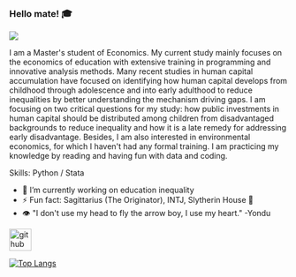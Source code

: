 ### Hello mate! :mortar_board:
![](https://raw.githubusercontent.com/non-ceterisparibus/non-ceterisparibus/main/Anh-Thu%20Duong%20(1).png)

I am a Master's student of Economics.
My current study mainly focuses on the economics of education with extensive training in programming and innovative analysis methods. Many recent studies in human capital accumulation have focused on identifying how human capital develops from childhood through adolescence and into early adulthood to reduce inequalities by better understanding the mechanism driving gaps. I am focusing on two critical questions for my study: how public investments in human capital should be distributed among children from disadvantaged backgrounds to reduce inequality and how it is a late remedy for addressing early disadvantage. Besides, I am also interested in environmental economics, for which I haven't had any formal training. I am practicing my knowledge by reading and having fun with data and coding.

Skills: Python / Stata 

- 🔭 I’m currently working on education inequality
- ⚡ Fun fact: Sagittarius (The Originator), INTJ, Slytherin House :snake: 
- 👁️ "I don't use my head to fly the arrow boy, I use my heart." -Yondu

[<img src='https://cdn.jsdelivr.net/npm/simple-icons@3.0.1/icons/github.svg' alt='github' height='40'>](https://github.com/Thu-Duong)  

[![Top Langs](https://github-readme-stats.vercel.app/api/top-langs/?username=non-ceterisparibus)](https://github.com/anuraghazra/github-readme-stats)

